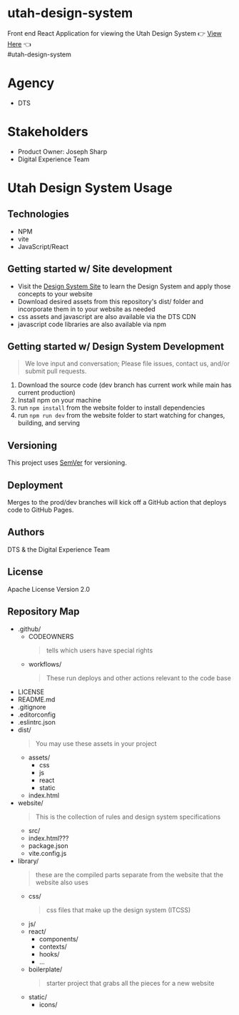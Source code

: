 # utah-design-system
Front end React Application for viewing the Utah Design System :point_right: [View Here](https://utahdts.github.io/utah-design-system/) :point_left:<br>
#utah-design-system<br>

# Agency
- DTS

# Stakeholders
- Product Owner: Joseph Sharp
- Digital Experience Team

# Utah Design System Usage
## Technologies
- NPM
- vite
- JavaScript/React

## Getting started w/ Site development
- Visit the [Design System Site](https://utahdts.github.io/utah-design-system/) to learn the Design System and apply those concepts to your website
- Download desired assets from this repository's dist/ folder and incorporate them in to your website as needed
- css assets and javascript are also available via the DTS CDN
- javascript code libraries are also available via npm
## Getting started w/ Design System Development
  > We love input and conversation; Please file issues, contact us, and/or submit pull requests.
1. Download the source code (dev branch has current work while main has current production)
1. Install npm on your machine
1. run `npm install` from the website folder to install dependencies
1. run `npm run dev` from the website folder to start watching for changes, building, and serving

## Versioning
This project uses [SemVer](http://semver.org/) for versioning.

## Deployment
Merges to the prod/dev branches will kick off a GitHub action that deploys code to GitHub Pages.

## Authors
DTS & the Digital Experience Team

## License
Apache License Version 2.0

## Repository Map
* .github/
    * CODEOWNERS
      > tells which users have special rights
    * workflows/
      > These run deploys and other actions relevant to the code base
* LICENSE
* README.md
* .gitignore
* .editorconfig
* .eslintrc.json
* dist/
  > You may use these assets in your project
  * assets/
    * css
    * js
    * react
    * static
  * index.html
* website/ 
  > This is the collection of rules and design system specifications
    * src/
	* index.html???
	* package.json
	* vite.config.js
* library/
    > these are the compiled parts separate from the website that the website also uses
    * css/ 
      > css files that make up the design system (ITCSS)
    * js/
    * react/
      * components/
      * contexts/
      * hooks/
      * ...
    * boilerplate/ 
      > starter project that grabs all the pieces for a new website
    * static/
        * icons/
